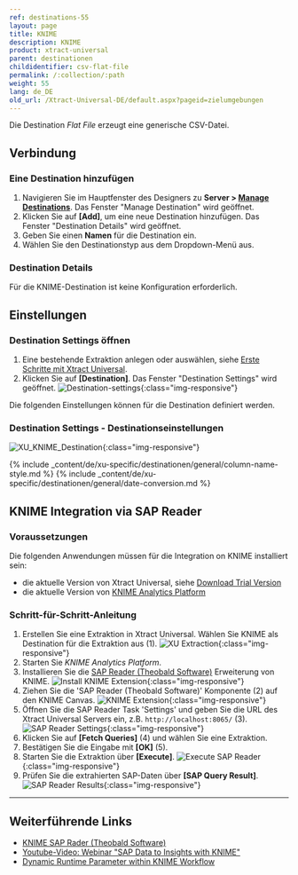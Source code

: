 ```yaml
---
ref: destinations-55
layout: page
title: KNIME
description: KNIME
product: xtract-universal
parent: destinationen
childidentifier: csv-flat-file
permalink: /:collection/:path
weight: 55
lang: de_DE
old_url: /Xtract-Universal-DE/default.aspx?pageid=zielumgebungen
---
```


Die Destination *Flat File* erzeugt eine generische CSV-Datei. 

## Verbindung

### Eine Destination hinzufügen

1. Navigieren Sie im Hauptfenster des Designers zu **Server > [Manage Destinations](./ziele-verwalten)**. Das Fenster "Manage Destination" wird geöffnet.
2. Klicken Sie auf **[Add]**, um eine neue Destination hinzufügen. Das Fenster "Destination Details" wird geöffnet.
3. Geben Sie einen **Namen** für die Destination ein.
4. Wählen Sie den Destinationstyp aus dem Dropdown-Menü aus.

### Destination Details
Für die KNIME-Destination ist keine Konfiguration erforderlich.

## Einstellungen

### Destination Settings öffnen

1. Eine bestehende Extraktion anlegen oder auswählen, siehe [Erste Schritte mit Xtract Universal](../erste-schritte/eine-neue-extraktion-anlegen).
2. Klicken Sie auf **[Destination]**. Das Fenster "Destination Settings" wird geöffnet.
![Destination-settings](/img/content/xu/xu_designer_destination.png){:class="img-responsive"}

Die folgenden Einstellungen können für die Destination definiert werden. 
  
### Destination Settings - Destinationseinstellungen

![XU_KNIME_Destination](/img/content/XU_KNIME_Destination.png){:class="img-responsive"}

{% include _content/de/xu-specific/destinationen/general/column-name-style.md %}
{% include _content/de/xu-specific/destinationen/general/date-conversion.md %}

## KNIME Integration via SAP Reader

### Voraussetzungen

Die folgenden Anwendungen müssen für die Integration on KNIME installiert sein:
- die aktuelle Version von Xtract Universal, siehe [Download Trial Version](https://theobald-software.com/en/download-trial)
- die aktuelle Version von [KNIME Analytics Platform](https://www.knime.com/downloads)

### Schritt-für-Schritt-Anleitung

1. Erstellen Sie eine Extraktion in Xtract Universal. Wählen Sie KNIME als Destination für die Extraktion aus (1).
![XU Extraction](/img/content/knime/xu_extraction.png){:class="img-responsive"}
2. Starten Sie *KNIME Analytics Platform*. 
3. Installieren Sie die [SAP Reader (Theobald Software)](https://hub.knime.com/knime/extensions/org.knime.features.sap.theobald/latest/org.knime.sap.theobald.node.v2.SAPTheobaldReader2NodeFactory) Erweiterung von KNIME.
![Install KNIME Extension](/img/content/knime/install_sap_reader.png){:class="img-responsive"}
4. Ziehen Sie die 'SAP Reader (Theobald Software)' Komponente (2) auf den KNIME Canvas.
![KNIME Extension](/img/content/knime/sap_reader_knime_extension.png){:class="img-responsive"}
5. Öffnen Sie die SAP Reader Task 'Settings' und geben Sie die URL des Xtract Universal Servers ein, z.B. `http://localhost:8065/` (3).
![SAP Reader Settings](/img/content/knime/sap_reader_settings.png){:class="img-responsive"}
6. Klicken Sie auf **[Fetch Queries]** (4) und wählen Sie eine Extraktion.
7. Bestätigen Sie die Eingabe mit **[OK]** (5).
8. Starten Sie die Extraktion über **[Execute]**. 
![Execute SAP Reader](/img/content/knime/execute_sap_reader.png){:class="img-responsive"}
9. Prüfen Sie die extrahierten SAP-Daten über **[SAP Query Result]**.
![SAP Reader Results](/img/content/knime/sap_query_results.png){:class="img-responsive"}


****
## Weiterführende Links
- [KNIME SAP Rader (Theobald Software)](https://hub.knime.com/knime/extensions/org.knime.features.sap.theobald/latest/org.knime.sap.theobald.node.v2.SAPTheobaldReader2NodeFactory)
- [Youtube-Video: Webinar "SAP Data to Insights with KNIME"](https://www.youtube.com/watch?v=KQLLoDUoOEg)
- [Dynamic Runtime Parameter within KNIME Workflow](https://kb.theobald-software.com/xtract-universal/dynamic-runtime-paramater%20within-KNIME-workflow)

